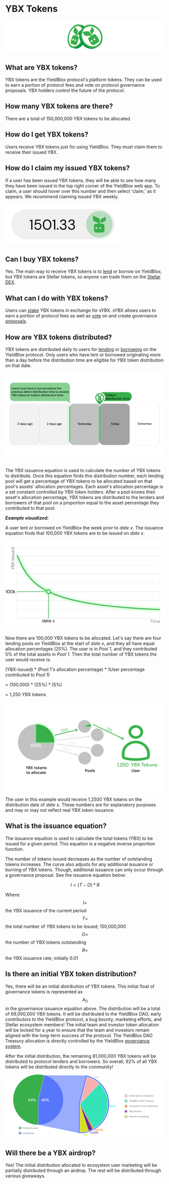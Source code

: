 # YBX Tokens

![](../../.gitbook/assets/ybx-tokens-header.svg)

## What are YBX tokens?

YBX tokens are the YieldBlox protocol's platform tokens. They can be used to earn a portion of protocol fees and vote on protocol governance proposals. YBX holders control the future of the protocol.

## How many YBX tokens are there?

There are a total of 150,000,000 YBX tokens to be allocated.

## How do I get YBX tokens?

Users receive YBX tokens just for using YieldBlox. They must claim them to receive their issued YBX.

## How do I claim my issued YBX tokens?

If a user has been issued YBX tokens, they will be able to see how many they have been issued in the top right corner of the YieldBlox web app. To claim, a user should hover over this number and then select 'claim,' as it appears. We recommend claiming issued YBX weekly.

![](../../.gitbook/assets/image%20%2812%29.png)

## Can I buy YBX tokens?

Yes. The main way to receive YBX tokens is to [lend](../lending-borrowing/) or borrow on YieldBlox, but YBX tokens are Stellar tokens, so anyone can trade them on the [Stellar DEX](https://www.stellar.org/tools?locale=en#trade-on-the-stellar-dex).

## What can I do with YBX tokens?

Users can [stake](../staking.md) YBX tokens in exchange for sYBX. sYBX allows users to earn a portion of protocol fees as well as [vote](../governance.md#how-does-voting-work) on and create governance [proposals](../governance.md#how-are-protocol-change-proposals-created). 

## How are YBX tokens distributed?

YBX tokens are distributed daily to users for [lending](../lending-borrowing/) or [borrowing](../lending-borrowing/#how-does-borrowing-work-on-yieldblox) on the YieldBlox protocol. Only users who have lent or borrowed originating more than a day before the distribution time are eligible for YBX token distribution on that date.

![](../../.gitbook/assets/distribution-scheme%20%284%29.svg)

The YBX issuance equation is used to calculate the number of YBX tokens to distribute. Once this equation finds this distribution number, each lending pool will get a percentage of YBX tokens to be allocated based on that pool's assets' allocation percentages. Each asset's allocation percentage is a set constant controlled by YBX token holders. After a pool knows their asset's allocation percentage, YBX tokens are distributed to the lenders and borrowers of that pool on a proportion equal to the asset percentage they contributed to that pool.



_**Example visualized:**_

A user lent or borrowed on YieldBlox the week prior to _date x_. The issuance equation finds that 100,000 YBX tokens are to be issued on _date x_.

![](../../.gitbook/assets/issuance-example-simple.svg)

Now there are 100,000 YBX tokens to be allocated. Let's say there are four lending pools on YieldBlox at the start of _date x_, and they all have equal allocation percentages \(25%\). The user is in _Pool 1_, and they contributed 5% of the total assets in _Pool 1_. Then the total number of YBX tokens the user would receive is:

\(YBX-issued\) \* \(Pool 1's allocation percentage\) \* \(User percentage contributed to Pool 1\)

= \(100,000\) \* \(25%\) \* \(5%\)

= 1,250 YBX tokens

![](../../.gitbook/assets/issuance-example.svg)

The user in this example would receive 1,2500 YBX tokens on the distribution date of _date x_. These numbers are for explanatory purposes and may or may not reflect real YBX token issuance.

## What is the issuance equation?

The issuance equation is used to calculate the total tokens \(YBX\) to be issued for a given period. This equation is a negative inverse proportion function.

The number of tokens issued decreases as the number of outstanding tokens increases. The curve also adjusts for any additional issuance or burning of YBX tokens. Though, additional issuance can only occur through a governance proposal. See the issuance equation below:

$$
I=(T-O) * R
$$

Where:  
$$I=$$ the YBX issuance of the current period  
$$T=$$ the total number of YBX tokens to be issued; 150,000,000  
$$O=$$ the number of YBX tokens outstanding  
$$R=$$ the YBX issuance rate; initially 0.01

## Is there an initial YBX token distribution?

Yes, there will be an initial distribution of YBX tokens. This initial float of governance tokens is represented as $$A_0$$in the governance issuance equation above. The distribution will be a total of 69,000,000 YBX tokens. It will be distributed to the YieldBlox DAO, early contributors to the YieldBlox protocol, a bug bounty, marketing efforts, and Stellar ecosystem members! The initial team and investor token allocation will be locked for a year to ensure that the team and investors remain aligned with the long-term success of the protocol. The YieldBlox DAO Treasury allocation is directly controlled by the YieldBlox [governance system](../governance.md).

After the initial distribution, the remaining 81,000,000 YBX tokens will be distributed to protocol lenders and borrowers. So overall, 92% of all YBX tokens will be distributed directly to the community! 

![](../../.gitbook/assets/ybx-allocation.svg)

## Will there be a YBX airdrop?

Yes! The initial distribution allocated to ecosystem user marketing will be partially distributed through an airdrop. The rest will be distributed through various giveaways.

